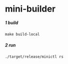 # mini-builder

##### 1 build
```shell
make build-local
```

##### 2 run
```shell
./target/release/minictl rs
```
